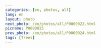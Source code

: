 ```yaml
---
categories: [en, photos, all]
lang: en
layout: photo
next_photo: /en/photos/all/P0000022.html
picname: P0000025
prev_photo: /en/photos/all/P0000024.html
tags: [Trees]
---
```

